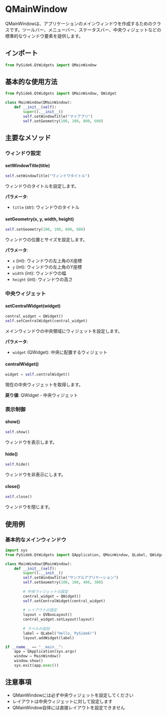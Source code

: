 # QMainWindow

QMainWindowは、アプリケーションのメインウィンドウを作成するためのクラスです。ツールバー、メニューバー、ステータスバー、中央ウィジェットなどの標準的なウィンドウ要素を提供します。

## インポート
```python
from PySide6.QtWidgets import QMainWindow
```

## 基本的な使用方法

```python
from PySide6.QtWidgets import QMainWindow, QWidget

class MainWindow(QMainWindow):
    def __init__(self):
        super().__init__()
        self.setWindowTitle("マイアプリ")
        self.setGeometry(100, 100, 800, 600)
```

## 主要なメソッド

### ウィンドウ設定

#### setWindowTitle(title)
```python
self.setWindowTitle("ウィンドウタイトル")
```
ウィンドウのタイトルを設定します。

**パラメータ**:
- `title` (str): ウィンドウのタイトル

#### setGeometry(x, y, width, height)
```python
self.setGeometry(100, 100, 800, 600)
```
ウィンドウの位置とサイズを設定します。

**パラメータ**:
- `x` (int): ウィンドウの左上角のX座標
- `y` (int): ウィンドウの左上角のY座標
- `width` (int): ウィンドウの幅
- `height` (int): ウィンドウの高さ

### 中央ウィジェット

#### setCentralWidget(widget)
```python
central_widget = QWidget()
self.setCentralWidget(central_widget)
```
メインウィンドウの中央領域にウィジェットを設定します。

**パラメータ**:
- `widget` (QWidget): 中央に配置するウィジェット

#### centralWidget()
```python
widget = self.centralWidget()
```
現在の中央ウィジェットを取得します。

**戻り値**: QWidget - 中央ウィジェット

### 表示制御

#### show()
```python
self.show()
```
ウィンドウを表示します。

#### hide()
```python
self.hide()
```
ウィンドウを非表示にします。

#### close()
```python
self.close()
```
ウィンドウを閉じます。

## 使用例

### 基本的なメインウィンドウ
```python
import sys
from PySide6.QtWidgets import QApplication, QMainWindow, QLabel, QWidget, QVBoxLayout

class MainWindow(QMainWindow):
    def __init__(self):
        super().__init__()
        self.setWindowTitle("サンプルアプリケーション")
        self.setGeometry(100, 100, 400, 300)
        
        # 中央ウィジェットの設定
        central_widget = QWidget()
        self.setCentralWidget(central_widget)
        
        # レイアウトの設定
        layout = QVBoxLayout()
        central_widget.setLayout(layout)
        
        # ラベルの追加
        label = QLabel("Hello, PySide6!")
        layout.addWidget(label)

if __name__ == "__main__":
    app = QApplication(sys.argv)
    window = MainWindow()
    window.show()
    sys.exit(app.exec())
```

## 注意事項
- QMainWindowには必ず中央ウィジェットを設定してください
- レイアウトは中央ウィジェットに対して設定します
- QMainWindow自体には直接レイアウトを設定できません 